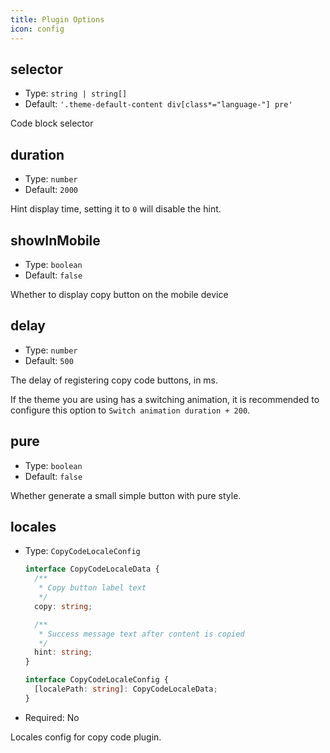 ```yaml
---
title: Plugin Options
icon: config
---
```


## selector

- Type: `string | string[]`
- Default: `'.theme-default-content div[class*="language-"] pre'`

Code block selector

## duration

- Type: `number`
- Default: `2000`

Hint display time, setting it to `0` will disable the hint.

## showInMobile

- Type: `boolean`
- Default: `false`

Whether to display copy button on the mobile device

## delay

- Type: `number`
- Default: `500`

The delay of registering copy code buttons, in ms.

If the theme you are using has a switching animation, it is recommended to configure this option to `Switch animation duration + 200`.

## pure

- Type: `boolean`
- Default: `false`

Whether generate a small simple button with pure style.

## locales

- Type: `CopyCodeLocaleConfig`

  ```ts
  interface CopyCodeLocaleData {
    /**
     * Copy button label text
     */
    copy: string;

    /**
     * Success message text after content is copied
     */
    hint: string;
  }

  interface CopyCodeLocaleConfig {
    [localePath: string]: CopyCodeLocaleData;
  }
  ```

- Required: No

Locales config for copy code plugin.
